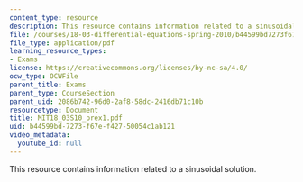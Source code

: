 ```yaml
---
content_type: resource
description: This resource contains information related to a sinusoidal solution.
file: /courses/18-03-differential-equations-spring-2010/b44599bd7273f67ef42750054c1ab121_MIT18_03S10_prex1.pdf
file_type: application/pdf
learning_resource_types:
- Exams
license: https://creativecommons.org/licenses/by-nc-sa/4.0/
ocw_type: OCWFile
parent_title: Exams
parent_type: CourseSection
parent_uid: 2086b742-96d0-2af8-58dc-2416db71c10b
resourcetype: Document
title: MIT18_03S10_prex1.pdf
uid: b44599bd-7273-f67e-f427-50054c1ab121
video_metadata:
  youtube_id: null
---
```

This resource contains information related to a sinusoidal solution.